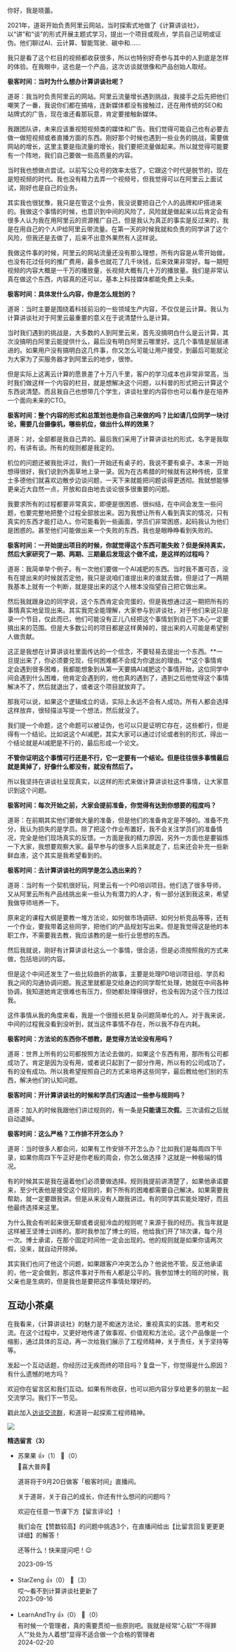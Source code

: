 你好，我是晓蕾。

2021年，道哥开始负责阿里云网站，当时探索式地做了《计算讲谈社》，以“讲”和“谈”的形式开展主题式学习，提出一个项目或观点，学员自己证明或证伪。他们聊过AI、云计算、智能驾驶、碳中和……

我只是看了这个栏目的视频都收获很多，所以也特别好奇参与其中的人到底是怎样的体验。在我眼中，这也是一个产品，这次访谈就很像和产品创始人取经。

**极客时间：当时为什么想办计算讲谈社呢？**

道哥：我当时负责阿里云的网站。阿里云流量增长遇到挑战，我接手之后先把他们嘲笑了一番，我说你们都在搞啥，连新媒体都没有接触过，还在用传统的SEO和站牌式的广告，现在谁还看那玩意，肯定要接触新媒体。

我跟团队讲，未来应该重视短视频类的媒体和广告。我们觉得可能自己也有必要去做一做短视频或者直播方面的东西。刚好那个时候也遇到一些业务的挑战，需要做网站的增长，这里主要是指流量的增长，我们要把流量做起来。所以就觉得可能要有一个阵地，我们自己要做一些高质量的内容。

当时我也想做点尝试。以前写公众号的效率太低了，它跟这个时代是脱节的，现在是短视频的时代。我也没有精力去弄一个视频号，但我觉得可以在阿里云上面试试，刚好也是自己的业务。

其实我也很犹豫，我只是在管这个业务，我没说要把自己个人的品牌和IP搭进来的。我做这个事情的时候，也意识到中间的风险了，风险就是做起来以后肯定会有很多人认为我在用阿里云的资源推广自己，但是我认为真正的事实是反过来的，我是在用自己的个人IP给阿里云带流量。在第一天的时候我就和负责的同学讲了这个风险，但我还是去做了，后来不出意外果然有人这样说。

我做这件事的时候，阿里云的网站流量还没有那么理想，所有内容是从零开始做，也没有花过任何的推广费用，最多也就花了几千块钱，后来效果非常好。每一期短视频的内容大概是一千万的播放量，长视频大概有几十万的播放量。我们是非常认真在做这个东西，内容真的还可以，基本上科技媒体都能免费上头条。

**极客时间：具体发什么内容，你是怎么规划的？**

道哥：当时主要是围绕着科技前沿的一些领域生产内容，不仅仅是云计算。我认为计算讲谈社对于阿里云最重要的意义在于说清楚什么是计算。

当时我们遇到的挑战是，大多数的人到阿里云来，首先没搞明白什么是云计算，其次没搞明白阿里云能提供什么，最后没有明白阿里云哪里好。这几个事情是层层递进的。如果用户没有搞明白这几件事，你又怎么可能让用户接受，到最后可能就沦为大家为了买服务器才到阿里云的地步，很惨。

但是实际上这离云计算的愿景差了十万八千里，客户的学习成本也非常非常高，当时我们做这样一个内容的栏目，就是想解决这个问题，以科普的形式把云计算这个东西说清楚。而且我自己也想带几个学生，讲谈社里的内容你也可以看作是在培养一个面向未来的CTO。

**极客时间：整个内容的形式和总策划也是你自己来做的吗？比如请几位同学一块讨论，需要几台摄像机，哪些机位，做出什么样的效果？**

道哥：对，全部都是我自己弄的。最后我们采用了计算讲谈社的形式，名字是我取的，有讲有谈。所有的规则都是我定的。

机位的问题还被我批评过，我们一开始还有桌子的，我说不要有桌子。本来一开始想得很好，我们说到外面草地上录一录。因为在古希腊的时候就有这种传统，亚里士多德他们就喜欢边散步边谈问题，一天下来就能把问题谈得更透彻。我就想能够更亲近大自然一点，开放和自由地去谈论很多很重要的问题。

我要求所有的过程都要非常真实，即便是很困惑、很纠结，在中间会发生一些问题，也要完整地把整个过程全部放出来。因为我想让所有人看到真实的情况，只有真实的东西才能打动人。你可能看到一些画面，学员们非常困惑，起码我认为他们是困惑的。甚至他们可能做出来一个失败的东西，我也是眼睁睁看到失败的。

**极客时间：一开始提出项目的时候，你就觉得这个东西可能失败？但是保持真实，然后大家研究了一期、两期、三期最后发现这个做不成，是这样的过程吗？**

道哥：我简单举个例子。有一次他们要做一个AI减肥的东西。当时我不置可否，没有在提出来的时候就否定他，我只是说咱们谁提出来的谁就去做，但是过了一两期我基本上就有一个判断，就是提出来的这个人根本没指望自己把它做出来。

然后我就跟身边的同学说，这个东西肯定会完蛋的，但是我想通过这一期把所有的事情真实地呈现出来。其实我完全能理解，大家参与到讲谈社，对于他们来说只是录一个节目，仅此而已，他们可能没有正儿八经把这个事情划到自己下决心一定要搞出来的范围。但是大多数公司的项目都是这样黄掉的，提出来的人可能是希望别人做贡献。

这正是我想在计算讲谈社里面传达的一个信念，不要轻易去提出一个东西。**一旦提出来了，你必须要兑现，任何困难都不会成为你退出的理由。**这个事情肯定会遇到很多困难，我都能想象到从第一天要搞AI减肥这个事情开始，这位同学中间会遇到什么困难，他肯定会遇到的，他也真的遇到了，遇到之后他觉得这个事情解决不了，然后就退出了，或者这个项目就放弃了。

那我可以说，如果这个逻辑成立的话，实际上永远不会有人成功。所有人都会选择这样放弃，很轻描淡写提一个想法，然后就没了。

我们提一个命题，这个命题可以被证伪，也可以只是证明它存在，这些都行，但是得有一个结论。比如说这个AI减肥，其实大家可以通过讨论或者别的形式，得出一个结论就是AI减肥是不行的，最后形成一个论文。

**不管你证明这个事情可行还是不行，它一定要有一个结论。但是往往很多事情最后就是黄掉了，好像什么都没有，就没有然后了。**

所以我坚持在讲谈社呈现真实，以这样的形式来做计算讲谈社这件事情，让大家意识到这个问题。

**极客时间：每次开始之前，大家会提前准备，你觉得有达到你想要的程度吗？**

道哥：在前期其实他们要做大量的准备，但是他们的准备肯定是不够的。准备不充分，我认为损失的是学员。除了把这个作业布置好，我不会关注学员们的准备情况，完全是他们现场真实的反馈。一方面是我的精力原因，另外一方面也是要锻炼一下大家，我想要观察大家。最早参与的很多人后来就走了，后来还会补充一些新鲜血液，这个其实是我希望看到的。

**极客时间：去计算讲谈社的同学是怎么选出来的？**

道哥：当时有一个契机很好玩，阿里云有一个PD培训项目。他们选了很多导师，又从阿里云所有产品线挑出来一些认为有潜力的人才，有一部分送到我这来，希望我做导师培养一下。

原来定的课程大纲是要教一堆方法论，如何做市场调研、如何分析竞品等等，还有一个作业，要我带着这些同学，把他们的产品规划写出来。但是我觉得这是他的本职工作，不需要我去教，我应该教的是一些行业思想的东西。

然后我就说，刚好有计算讲谈社这么一个事情，很合适，但是必须按照我的方式来做，包括培训的内容。

但是这个中间还发生了一些比较曲折的故事，主要是处理PD培训项目组、学员和我之间的沟通协调问题。我这里就都是交给身边的同学帮忙处理，她就在中间各种协调，我知道她肯定很难也有压力，但她都处理得很好，也没有因为这个压力找过我。

这件事情从我的角度来看，我是一个很擅长把复杂问题简单化的人。对于我来说，中间的过程我没看到没听到，就当这件事情不存在，所以我不存在内耗。

**极客时间：方法论的东西你不想教，是觉得方法论没有用吗？**

道哥：世界上所有的公司都按照方法论去做的，如果这个东西有用，那所有公司都成功了。肯定是因为没有用，或者说只起到了一部分作用，所以有的公司成功了，有的没有成功。所以我希望按照自己的方式来培养这些同学，最后教给他们别的东西，解决他们的认知问题。

**极客时间：开计算讲谈社的时候和学员们沟通过一些参与规则吗？**

道哥：加入的时候我跟他们讲过规则的，有一条是**只能请三次假**。三次请假之后就自动退掉。

**极客时间：这么严格？工作排不开怎么办？**

道哥：当时很多人都会问，如果有工作安排不开怎么办？比如我们是每周四下午录，如果你周四下午正好是你老板的周会，你怎么做选择？这就是一种极端的情况。

有的时候其实是我在逼着他们必须要做选择。规则我提前讲清楚了，如果他承诺要来，至少代表他是接受这个规则的，剩下所有的困难都需要自己解决。如果需要我帮助，就一定要跟我讲。但是从来没有人跟我讲过。有的同学其实能处理好，而且他最终选择来这里。

为什么我会有听起来很无聊或者说挺冷血的规则呢？来源于我的经历。我当年就是这样被王坚博士训练的。那时我参加了博士的班，他给我们开了18次课，每个月一次。博士承诺，在那个固定时间他一定会出现的。他的规则就是如果你请两次假，没来，就自动开除掉。

其实我们也问了他这个问题，如果跟客户冲突怎么办？他说他不管。反正他承诺的，他一定会做到，那这件事对于所有人都是公平的。我参加博士的班的时候，我父亲也是生病的，但是我也是要把这件事情处理好的。

## 互动小茶桌

在我看来，《计算讲谈社》的魅力是不痴迷方法论，重视真实的实践、思考和交流。在这个过程中，又更好地传递了做事观、价值观和方法论。这个产品像是一个缩影，通过具体的互动，再一次给我们展示了工程师精神，关于责任，关于坚持等等。

发起一个互动话题，你经历过无疾而终的项目吗？复盘一下，你觉得是什么原因？有什么遗憾的地方吗？

欢迎你在留言区和我们互动。如果有所收获，也可以把内容分享给更多的朋友一起交流学习。我们下一节见。

戳此加入[访谈交流群](http://jinshuju.net/f/ZCfcCK)，和道哥一起探索工程师精神。

![](https://static001.geekbang.org/resource/image/e2/8d/e2130c14825ec7c444381336eec6798d.jpg?wh=4096x1714)
<div><strong>精选留言（3）</strong></div><ul>
<li><span>苏果果</span> 👍（1） 💬（0）<div>🎉喜大普奔🎉 

道哥将于9月20日做客「极客时间」直播间。

 关于道哥，关于自己的成长，你还有什么想问的问题吗？

 欢迎在任意一节课下方【留言评论】！ 

我们会在【赞数较高】的问题中挑选3个，在直播间给出【比留言回复更更更详细】的解答！ 

还等什么！快来提问吧！😉</div>2023-09-15</li><br/><li><span>StarZeng</span> 👍（0） 💬（3）<div>哎～看不到计算讲谈社更新了</div>2023-09-16</li><br/><li><span>LearnAndTry</span> 👍（0） 💬（0）<div>有时候一个管理者，真的需要贯彻一些原则吧。我就是经常“心软”“不得罪人”“处处为人着想”显得不适合做一个合格的管理者</div>2024-02-20</li><br/>
</ul>